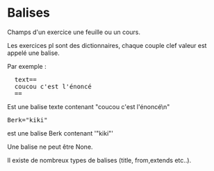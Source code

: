# Balises

Champs d'un exercice une feuille ou un cours.

Les exercices pl sont des dictionnaires, chaque couple clef valeur est appelé une balise. 

Par exemple :
<pre>
  text==
  coucou c'est l'énoncé
  ==
</pre>

Est une balise texte contenant "coucou c'est l'énoncé\\n"

<pre>
Berk="kiki"
</pre>
est une balise Berk contenant '"kiki"'

Une balise ne peut être None.  

Il existe de nombreux types de balises (title, from,extends etc..).

